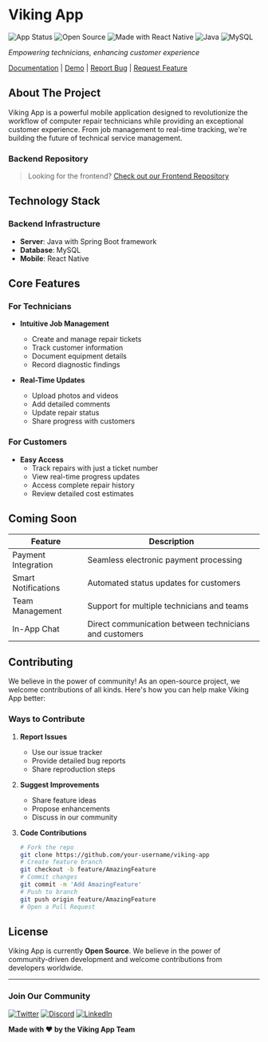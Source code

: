 # Viking App


![App Status](https://img.shields.io/badge/Status-In%20Development-yellow)
![Open Source](https://img.shields.io/badge/-Open%20Source-brightgreen?style=for-the-badge&logo=open-source-initiative&logoColor=white)
![Made with React Native](https://img.shields.io/badge/React_Native-20232A?style=for-the-badge&logo=react&logoColor=61DAFB)
![Java](https://img.shields.io/badge/Java-ED8B00?style=for-the-badge&logo=openjdk&logoColor=white)
![MySQL](https://img.shields.io/badge/MySQL-005C84?style=for-the-badge&logo=mysql&logoColor=white)

*Empowering technicians, enhancing customer experience*

[Documentation](#documentation) | [Demo](/) | [Report Bug](/) | [Request Feature](/)

## About The Project

Viking App is a powerful mobile application designed to revolutionize the workflow of computer repair technicians while providing an exceptional customer experience. From job management to real-time tracking, we're building the future of technical service management.

### Backend Repository
> Looking for the frontend? [Check out our Frontend Repository](/)

## Technology Stack

### Backend Infrastructure
- **Server**: Java with Spring Boot framework
- **Database**: MySQL
- **Mobile**: React Native

## Core Features

### For Technicians
- **Intuitive Job Management**
  - Create and manage repair tickets
  - Track customer information
  - Document equipment details
  - Record diagnostic findings

- **Real-Time Updates**
  - Upload photos and videos
  - Add detailed comments
  - Update repair status
  - Share progress with customers

### For Customers
- **Easy Access**
  - Track repairs with just a ticket number
  - View real-time progress updates
  - Access complete repair history
  - Review detailed cost estimates

## Coming Soon

| Feature | Description |
|---------|-------------|
| Payment Integration | Seamless electronic payment processing |
| Smart Notifications | Automated status updates for customers |
| Team Management | Support for multiple technicians and teams |
| In-App Chat | Direct communication between technicians and customers |

## Contributing

We believe in the power of community! As an open-source project, we welcome contributions of all kinds. Here's how you can help make Viking App better:

### Ways to Contribute

1. **Report Issues**
   - Use our issue tracker
   - Provide detailed bug reports
   - Share reproduction steps

2. **Suggest Improvements**
   - Share feature ideas
   - Propose enhancements
   - Discuss in our community

3. **Code Contributions**
   ```bash
   # Fork the repo
   git clone https://github.com/your-username/viking-app
   # Create feature branch
   git checkout -b feature/AmazingFeature
   # Commit changes
   git commit -m 'Add AmazingFeature'
   # Push to branch
   git push origin feature/AmazingFeature
   # Open a Pull Request
   ```

## License

Viking App is currently **Open Source**. We believe in the power of community-driven development and welcome contributions from developers worldwide.

---

### Join Our Community

[![Twitter](https://img.shields.io/badge/Twitter-1DA1F2?style=for-the-badge&logo=twitter&logoColor=white)](/)
[![Discord](https://img.shields.io/badge/Discord-7289DA?style=for-the-badge&logo=discord&logoColor=white)](/)
[![LinkedIn](https://img.shields.io/badge/LinkedIn-0077B5?style=for-the-badge&logo=linkedin&logoColor=white)](/)

**Made with ❤️ by the Viking App Team**